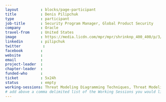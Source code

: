 ```yaml
---
layout          : blocks/page-participant
title           : Denis Pilipchuk
type            : participant
job-title       : Security Program Manager, Global Product Security
company         : Oracle
travel-from     : United States
image           : https://media.licdn.com/mpr/mpr/shrinknp_400_400/p/3/005/099/07d/3f2f46f.jpg
linkedin        : pilipchuk
twitter          :
facebook        :
website         :
email           :
project-leader  :
chapter-leader  :
funded-who      :
ticket          : 5x24h
status          : empty
working-sessions: Threat Modeling Diagramming Techniques, Threat Modeling Tools, Threat Modeling Where do I Start?, O-Saft, Threat Modeling Cheat Sheet & Lightweight Threat Modeling, Threat Modeling Templates, Lightweight Threat Modeling Process, Visit Bletchley Park, Threat Modeling IoT Devices, OWASP Internet of Things Project, Hands on Threat Modeling Juice Shop (Architecture), Hands on Threat Modeling Juice Shop (Deployment & Operations), Hands on Threat Modeling Juice Shop (New features), Hands on Threat Modeling Juice Shop (Purchase workflow), Hands on Threat Modeling Juice Shop (Attacking 1), Hands on Threat Modeling Juice Shop (Attacking 2), Hands on Threat Modeling Juice Shop (Fixing)
# add above a comma delimited list of the Working Sessions you would like to attend (use the session's title)
---
```


<!-- put more details about participant here -->
